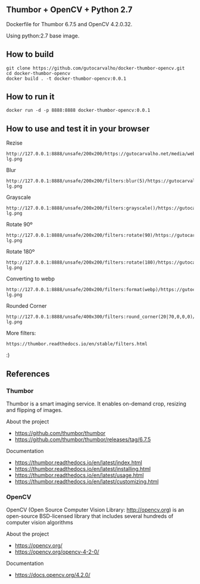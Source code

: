 ## Thumbor + OpenCV + Python 2.7

Dockerfile for Thumbor 6.7.5 and OpenCV 4.2.0.32.

Using python:2.7 base image.

## How to build

    git clone https://github.com/gutocarvalho/docker-thumbor-opencv.git
    cd docker-thumbor-opencv
    docker build . -t docker-thumbor-opencv:0.0.1

## How to run it

    docker run -d -p 8888:8888 docker-thumbor-opencv:0.0.1

## How to use and test it in your browser

Rezise

    http://127.0.0.1:8888/unsafe/200x200/https://gutocarvalho.net/media/website/responsive/guto-lg.png

Blur

    http://127.0.0.1:8888/unsafe/200x200/filters:blur(5)/https://gutocarvalho.net/media/website/responsive/guto-lg.png
    
Grayscale

    http://127.0.0.1:8888/unsafe/200x200/filters:grayscale()/https://gutocarvalho.net/media/website/responsive/guto-lg.png
    
Rotate 90º

    http://127.0.0.1:8888/unsafe/200x200/filters:rotate(90)/https://gutocarvalho.net/media/website/responsive/guto-lg.png

Rotate 180º

    http://127.0.0.1:8888/unsafe/200x200/filters:rotate(180)/https://gutocarvalho.net/media/website/responsive/guto-lg.png
    
Converting to webp

    http://127.0.0.1:8888/unsafe/200x200/filters:format(webp)/https://gutocarvalho.net/media/website/responsive/guto-lg.png
    
Rounded Corner

    http://127.0.0.1:8888/unsafe/400x300/filters:round_corner(20|70,0,0,0)/https://gutocarvalho.net/media/website/responsive/guto-lg.png

More filters: 

    https://thumbor.readthedocs.io/en/stable/filters.html
    
:)

## References

### Thumbor

Thumbor is a smart imaging service. It enables on-demand crop, resizing and flipping of images.

About the project

- https://github.com/thumbor/thumbor
- https://github.com/thumbor/thumbor/releases/tag/6.7.5

Documentation

- https://thumbor.readthedocs.io/en/latest/index.html
- https://thumbor.readthedocs.io/en/latest/installing.html
- https://thumbor.readthedocs.io/en/latest/usage.html
- https://thumbor.readthedocs.io/en/latest/customizing.html

### OpenCV

OpenCV (Open Source Computer Vision Library: http://opencv.org) is an open-source BSD-licensed library that includes several hundreds of computer vision algorithms

About the project

- https://opencv.org/
- https://opencv.org/opencv-4-2-0/

Documentation

- https://docs.opencv.org/4.2.0/
